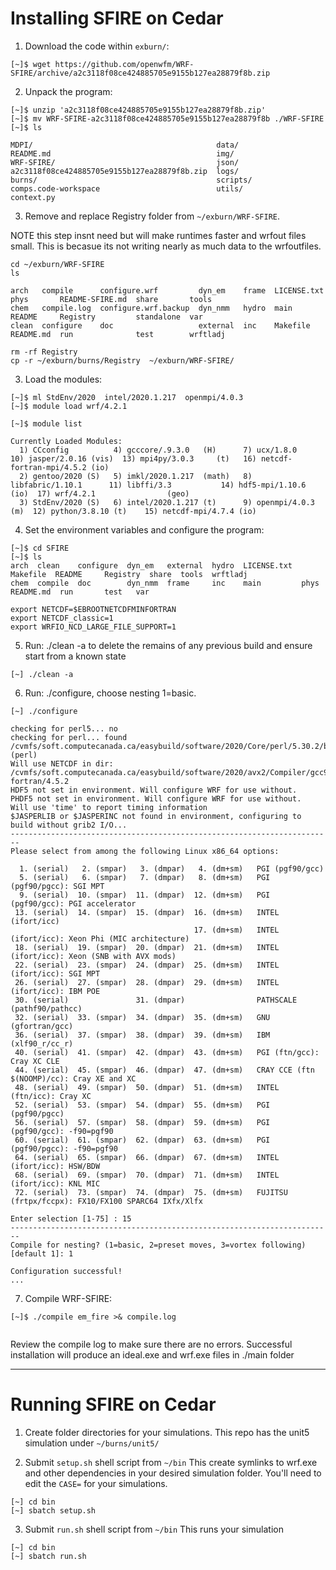 # Installing SFIRE on Cedar

1. Download the code within `exburn/`:
```
[~]$ wget https://github.com/openwfm/WRF-SFIRE/archive/a2c3118f08ce424885705e9155b127ea28879f8b.zip
```
2. Unpack the program:
```
[~]$ unzip 'a2c3118f08ce424885705e9155b127ea28879f8b.zip'
[~]$ mv WRF-SFIRE-a2c3118f08ce424885705e9155b127ea28879f8b ./WRF-SFIRE
[~]$ ls

MDPI/                                         data/
README.md                                     img/
WRF-SFIRE/                                    json/
a2c3118f08ce424885705e9155b127ea28879f8b.zip  logs/
burns/                                        scripts/
comps.code-workspace                          utils/
context.py
```

3. Remove and replace Registry folder from `~/exburn/WRF-SFIRE`.

NOTE this step insnt need but will make runtimes faster and wrfout files small. This is becasue its not writing nearly as much data to the wrfoutfiles.
```
cd ~/exburn/WRF-SFIRE
ls

arch   compile      configure.wrf         dyn_em    frame  LICENSE.txt  phys       README-SFIRE.md  share       tools
chem   compile.log  configure.wrf.backup  dyn_nmm   hydro  main         README     Registry         standalone  var
clean  configure    doc                   external  inc    Makefile     README.md  run              test        wrftladj

rm -rf Registry
cp -r ~/exburn/burns/Registry  ~/exburn/WRF-SFIRE/
```


3. Load the modules:
```
[~]$ ml StdEnv/2020  intel/2020.1.217  openmpi/4.0.3
[~]$ module load wrf/4.2.1

[~]$ module list

Currently Loaded Modules:
  1) CCconfig          4) gcccore/.9.3.0   (H)      7) ucx/1.8.0             10) jasper/2.0.16 (vis)  13) mpi4py/3.0.3     (t)   16) netcdf-fortran-mpi/4.5.2 (io)
  2) gentoo/2020 (S)   5) imkl/2020.1.217  (math)   8) libfabric/1.10.1      11) libffi/3.3           14) hdf5-mpi/1.10.6  (io)  17) wrf/4.2.1                (geo)
  3) StdEnv/2020 (S)   6) intel/2020.1.217 (t)      9) openmpi/4.0.3    (m)  12) python/3.8.10 (t)    15) netcdf-mpi/4.7.4 (io)

```
4. Set the environment variables and configure the program:
```
[~]$ cd SFIRE
[~]$ ls
arch  clean    configure  dyn_em   external  hydro  LICENSE.txt  Makefile  README     Registry  share  tools  wrftladj
chem  compile  doc        dyn_nmm  frame     inc    main         phys      README.md  run       test   var

export NETCDF=$EBROOTNETCDFMINFORTRAN
export NETCDF_classic=1
export WRFIO_NCD_LARGE_FILE_SUPPORT=1
```
5. Run: ./clean -a to delete the remains of any previous build and ensure start from a known state

```
[~] ./clean -a
```

6. Run: ./configure, choose nesting 1=basic.

```
[~] ./configure

checking for perl5... no
checking for perl... found /cvmfs/soft.computecanada.ca/easybuild/software/2020/Core/perl/5.30.2/bin/perl (perl)
Will use NETCDF in dir: /cvmfs/soft.computecanada.ca/easybuild/software/2020/avx2/Compiler/gcc9/netcdf-fortran/4.5.2
HDF5 not set in environment. Will configure WRF for use without.
PHDF5 not set in environment. Will configure WRF for use without.
Will use 'time' to report timing information
$JASPERLIB or $JASPERINC not found in environment, configuring to build without grib2 I/O...
------------------------------------------------------------------------
Please select from among the following Linux x86_64 options:

  1. (serial)   2. (smpar)   3. (dmpar)   4. (dm+sm)   PGI (pgf90/gcc)
  5. (serial)   6. (smpar)   7. (dmpar)   8. (dm+sm)   PGI (pgf90/pgcc): SGI MPT
  9. (serial)  10. (smpar)  11. (dmpar)  12. (dm+sm)   PGI (pgf90/gcc): PGI accelerator
 13. (serial)  14. (smpar)  15. (dmpar)  16. (dm+sm)   INTEL (ifort/icc)
                                         17. (dm+sm)   INTEL (ifort/icc): Xeon Phi (MIC architecture)
 18. (serial)  19. (smpar)  20. (dmpar)  21. (dm+sm)   INTEL (ifort/icc): Xeon (SNB with AVX mods)
 22. (serial)  23. (smpar)  24. (dmpar)  25. (dm+sm)   INTEL (ifort/icc): SGI MPT
 26. (serial)  27. (smpar)  28. (dmpar)  29. (dm+sm)   INTEL (ifort/icc): IBM POE
 30. (serial)               31. (dmpar)                PATHSCALE (pathf90/pathcc)
 32. (serial)  33. (smpar)  34. (dmpar)  35. (dm+sm)   GNU (gfortran/gcc)
 36. (serial)  37. (smpar)  38. (dmpar)  39. (dm+sm)   IBM (xlf90_r/cc_r)
 40. (serial)  41. (smpar)  42. (dmpar)  43. (dm+sm)   PGI (ftn/gcc): Cray XC CLE
 44. (serial)  45. (smpar)  46. (dmpar)  47. (dm+sm)   CRAY CCE (ftn $(NOOMP)/cc): Cray XE and XC
 48. (serial)  49. (smpar)  50. (dmpar)  51. (dm+sm)   INTEL (ftn/icc): Cray XC
 52. (serial)  53. (smpar)  54. (dmpar)  55. (dm+sm)   PGI (pgf90/pgcc)
 56. (serial)  57. (smpar)  58. (dmpar)  59. (dm+sm)   PGI (pgf90/gcc): -f90=pgf90
 60. (serial)  61. (smpar)  62. (dmpar)  63. (dm+sm)   PGI (pgf90/pgcc): -f90=pgf90
 64. (serial)  65. (smpar)  66. (dmpar)  67. (dm+sm)   INTEL (ifort/icc): HSW/BDW
 68. (serial)  69. (smpar)  70. (dmpar)  71. (dm+sm)   INTEL (ifort/icc): KNL MIC
 72. (serial)  73. (smpar)  74. (dmpar)  75. (dm+sm)   FUJITSU (frtpx/fccpx): FX10/FX100 SPARC64 IXfx/Xlfx

Enter selection [1-75] : 15
------------------------------------------------------------------------
Compile for nesting? (1=basic, 2=preset moves, 3=vortex following) [default 1]: 1

Configuration successful!
...

```

7. Compile WRF-SFIRE:
```
[~]$ ./compile em_fire >& compile.log


```
Review the compile log to make sure there are no errors. Successful installation will produce an ideal.exe and wrf.exe files in ./main folder

----
# Running SFIRE on Cedar


1. Create folder directories for your simulations. This repo has the unit5 simulation under `~/burns/unit5/`


2. Submit `setup.sh` shell script from `~/bin`
This create symlinks to wrf.exe and other dependencies in your desired simulation folder. You'll need to edit the `CASE=` for your simulations.

```
[~] cd bin
[~] sbatch setup.sh
```

3. Submit `run.sh` shell script from `~/bin`
This runs your simulation
```
[~] cd bin
[~] sbatch run.sh
```
